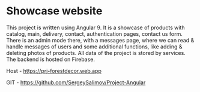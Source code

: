 # Showcase website

This project is written using Angular 9. It is a showcase of products with catalog, main, delivery, contact, authentication pages, contact us form. There is an admin mode there, with a messages page, where we can read & handle messages of users and some additional functions, like adding & deleting photos of products. All data of the project is stored by services. The backend is hosted on Firebase.

Host - https://prj-forestdecor.web.app

GIT - https://github.com/SergeySalimov/Project-Angular
